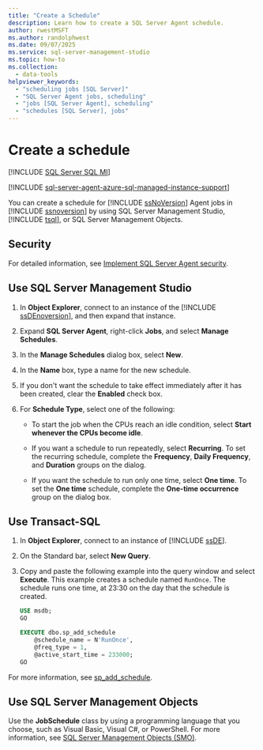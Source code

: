 ```yaml
---
title: "Create a Schedule"
description: Learn how to create a SQL Server Agent schedule.
author: rwestMSFT
ms.author: randolphwest
ms.date: 09/07/2025
ms.service: sql-server-management-studio
ms.topic: how-to
ms.collection:
  - data-tools
helpviewer_keywords:
  - "scheduling jobs [SQL Server]"
  - "SQL Server Agent jobs, scheduling"
  - "jobs [SQL Server Agent], scheduling"
  - "schedules [SQL Server], jobs"
---
```

# Create a schedule

[!INCLUDE [SQL Server SQL MI](../includes/applies-to-version/sql-asdbmi.md)]

[!INCLUDE [sql-server-agent-azure-sql-managed-instance-support](../includes/sql-server-agent-azure-sql-managed-instance-support.md)]

You can create a schedule for [!INCLUDE [ssNoVersion](../includes/ssnoversion-md.md)] Agent jobs in [!INCLUDE [ssnoversion](../includes/ssnoversion-md.md)] by using SQL Server Management Studio, [!INCLUDE [tsql](../includes/tsql-md.md)], or SQL Server Management Objects.

## Security

For detailed information, see [Implement SQL Server Agent security](implement-sql-server-agent-security.md).

<a id="SSMS"></a>

## Use SQL Server Management Studio

1. In **Object Explorer**, connect to an instance of the [!INCLUDE [ssDEnoversion](../includes/ssdenoversion-md.md)], and then expand that instance.

1. Expand **SQL Server Agent**, right-click **Jobs**, and select **Manage Schedules**.

1. In the **Manage Schedules** dialog box, select **New**.

1. In the **Name** box, type a name for the new schedule.

1. If you don't want the schedule to take effect immediately after it has been created, clear the **Enabled** check box.

1. For **Schedule Type**, select one of the following:

   - To start the job when the CPUs reach an idle condition, select **Start whenever the CPUs become idle**.

   - If you want a schedule to run repeatedly, select **Recurring**. To set the recurring schedule, complete the **Frequency**, **Daily Frequency**, and **Duration** groups on the dialog.

   - If you want the schedule to run only one time, select **One time**. To set the **One time** schedule, complete the **One-time occurrence** group on the dialog box.

<a id="TSQL"></a>

## Use Transact-SQL

1. In **Object Explorer**, connect to an instance of [!INCLUDE [ssDE](../includes/ssde-md.md)].

1. On the Standard bar, select **New Query**.

1. Copy and paste the following example into the query window and select **Execute**. This example creates a schedule named `RunOnce`. The schedule runs one time, at 23:30 on the day that the schedule is created.

   ```sql
   USE msdb;
   GO

   EXECUTE dbo.sp_add_schedule
       @schedule_name = N'RunOnce',
       @freq_type = 1,
       @active_start_time = 233000;
   GO
   ```

For more information, see [sp_add_schedule](/sql/relational-databases/system-stored-procedures/sp-add-schedule-transact-sql).

<a id="SMO"></a>

## Use SQL Server Management Objects

Use the **JobSchedule** class by using a programming language that you choose, such as Visual Basic, Visual C#, or PowerShell. For more information, see [SQL Server Management Objects (SMO)](/sql/relational-databases/server-management-objects-smo/sql-server-management-objects-smo-programming-guide).
